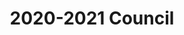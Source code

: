 ---
title: "2020-2021 Council"
description: "About our Team"
draft: false
bg_image: "images/about/201819-group-council.jpg"
layout : "council"
---